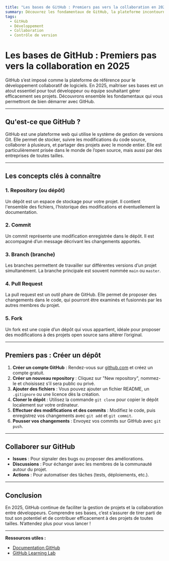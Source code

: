 ```yaml
title: "Les bases de GitHub : Premiers pas vers la collaboration en 2025"
summary: Découvrez les fondamentaux de GitHub, la plateforme incontournable pour collaborer et gérer vos projets de développement en 2025.
tags:
  - GitHub
  - Développement
  - Collaboration
  - Contrôle de version
```

# Les bases de GitHub : Premiers pas vers la collaboration en 2025

GitHub s’est imposé comme la plateforme de référence pour le développement collaboratif de logiciels. En 2025, maîtriser ses bases est un atout essentiel pour tout développeur ou équipe souhaitant gérer efficacement ses projets. Découvrons ensemble les fondamentaux qui vous permettront de bien démarrer avec GitHub.

---

## Qu'est-ce que GitHub ?

GitHub est une plateforme web qui utilise le système de gestion de versions Git. Elle permet de stocker, suivre les modifications du code source, collaborer à plusieurs, et partager des projets avec le monde entier. Elle est particulièrement prisée dans le monde de l’open source, mais aussi par des entreprises de toutes tailles.

---

## Les concepts clés à connaître

### 1. **Repository (ou dépôt)**

Un dépôt est un espace de stockage pour votre projet. Il contient l'ensemble des fichiers, l’historique des modifications et éventuellement la documentation.

### 2. **Commit**

Un commit représente une modification enregistrée dans le dépôt. Il est accompagné d’un message décrivant les changements apportés.

### 3. **Branch (branche)**

Les branches permettent de travailler sur différentes versions d’un projet simultanément. La branche principale est souvent nommée `main` ou `master`.

### 4. **Pull Request**

La pull request est un outil phare de GitHub. Elle permet de proposer des changements dans le code, qui pourront être examinés et fusionnés par les autres membres du projet.

### 5. **Fork**

Un fork est une copie d’un dépôt qui vous appartient, idéale pour proposer des modifications à des projets open source sans altérer l’original.

---

## Premiers pas : Créer un dépôt

1. **Créer un compte GitHub** : Rendez-vous sur [github.com](https://github.com) et créez un compte gratuit.
2. **Créer un nouveau repository** : Cliquez sur "New repository", nommez-le et choisissez s’il sera public ou privé.
3. **Ajouter des fichiers** : Vous pouvez ajouter un fichier README, un `.gitignore` ou une licence dès la création.
4. **Cloner le dépôt** : Utilisez la commande `git clone` pour copier le dépôt localement sur votre ordinateur.
5. **Effectuer des modifications et des commits** : Modifiez le code, puis enregistrez vos changements avec `git add` et `git commit`.
6. **Pousser vos changements** : Envoyez vos commits sur GitHub avec `git push`.

---

## Collaborer sur GitHub

- **Issues** : Pour signaler des bugs ou proposer des améliorations.
- **Discussions** : Pour échanger avec les membres de la communauté autour du projet.
- **Actions** : Pour automatiser des tâches (tests, déploiements, etc.).

---

## Conclusion

En 2025, GitHub continue de faciliter la gestion de projets et la collaboration entre développeurs. Comprendre ses bases, c’est s’assurer de tirer parti de tout son potentiel et de contribuer efficacement à des projets de toutes tailles. N’attendez plus pour vous lancer !

---

**Ressources utiles :**
- [Documentation GitHub](https://docs.github.com/)
- [GitHub Learning Lab](https://lab.github.com/)